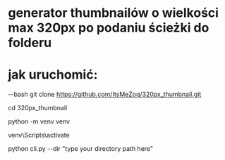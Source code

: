 # generator thumbnailów o wielkości max 320px po podaniu ścieżki do folderu

# jak uruchomić:

--bash
git clone https://github.com/ItsMeZoq/320px_thumbnail.git

cd 320px_thumbnail

python -m venv venv

venv\Scripts\activate

python cli.py --dir "type your directory path here"
